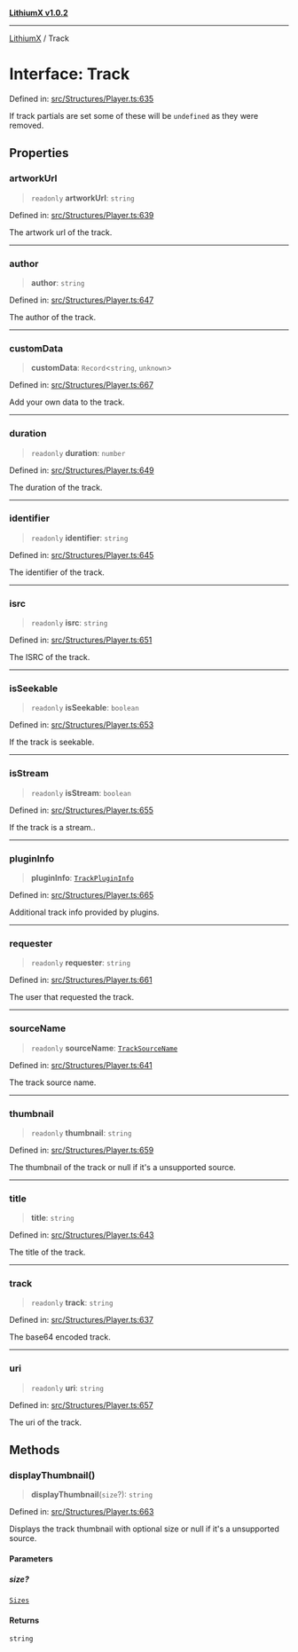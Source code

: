 [**LithiumX v1.0.2**](../README.md)

***

[LithiumX](../globals.md) / Track

# Interface: Track

Defined in: [src/Structures/Player.ts:635](https://github.com/anantix-network/LithiumX/blob/791eed01fbe9f7030525ce976bc687f47cb06e89/src/Structures/Player.ts#L635)

If track partials are set some of these will be `undefined` as they were removed.

## Properties

### artworkUrl

> `readonly` **artworkUrl**: `string`

Defined in: [src/Structures/Player.ts:639](https://github.com/anantix-network/LithiumX/blob/791eed01fbe9f7030525ce976bc687f47cb06e89/src/Structures/Player.ts#L639)

The artwork url of the track.

***

### author

> **author**: `string`

Defined in: [src/Structures/Player.ts:647](https://github.com/anantix-network/LithiumX/blob/791eed01fbe9f7030525ce976bc687f47cb06e89/src/Structures/Player.ts#L647)

The author of the track.

***

### customData

> **customData**: `Record`\<`string`, `unknown`\>

Defined in: [src/Structures/Player.ts:667](https://github.com/anantix-network/LithiumX/blob/791eed01fbe9f7030525ce976bc687f47cb06e89/src/Structures/Player.ts#L667)

Add your own data to the track.

***

### duration

> `readonly` **duration**: `number`

Defined in: [src/Structures/Player.ts:649](https://github.com/anantix-network/LithiumX/blob/791eed01fbe9f7030525ce976bc687f47cb06e89/src/Structures/Player.ts#L649)

The duration of the track.

***

### identifier

> `readonly` **identifier**: `string`

Defined in: [src/Structures/Player.ts:645](https://github.com/anantix-network/LithiumX/blob/791eed01fbe9f7030525ce976bc687f47cb06e89/src/Structures/Player.ts#L645)

The identifier of the track.

***

### isrc

> `readonly` **isrc**: `string`

Defined in: [src/Structures/Player.ts:651](https://github.com/anantix-network/LithiumX/blob/791eed01fbe9f7030525ce976bc687f47cb06e89/src/Structures/Player.ts#L651)

The ISRC of the track.

***

### isSeekable

> `readonly` **isSeekable**: `boolean`

Defined in: [src/Structures/Player.ts:653](https://github.com/anantix-network/LithiumX/blob/791eed01fbe9f7030525ce976bc687f47cb06e89/src/Structures/Player.ts#L653)

If the track is seekable.

***

### isStream

> `readonly` **isStream**: `boolean`

Defined in: [src/Structures/Player.ts:655](https://github.com/anantix-network/LithiumX/blob/791eed01fbe9f7030525ce976bc687f47cb06e89/src/Structures/Player.ts#L655)

If the track is a stream..

***

### pluginInfo

> **pluginInfo**: [`TrackPluginInfo`](TrackPluginInfo.md)

Defined in: [src/Structures/Player.ts:665](https://github.com/anantix-network/LithiumX/blob/791eed01fbe9f7030525ce976bc687f47cb06e89/src/Structures/Player.ts#L665)

Additional track info provided by plugins.

***

### requester

> `readonly` **requester**: `string`

Defined in: [src/Structures/Player.ts:661](https://github.com/anantix-network/LithiumX/blob/791eed01fbe9f7030525ce976bc687f47cb06e89/src/Structures/Player.ts#L661)

The user that requested the track.

***

### sourceName

> `readonly` **sourceName**: [`TrackSourceName`](../type-aliases/TrackSourceName.md)

Defined in: [src/Structures/Player.ts:641](https://github.com/anantix-network/LithiumX/blob/791eed01fbe9f7030525ce976bc687f47cb06e89/src/Structures/Player.ts#L641)

The track source name.

***

### thumbnail

> `readonly` **thumbnail**: `string`

Defined in: [src/Structures/Player.ts:659](https://github.com/anantix-network/LithiumX/blob/791eed01fbe9f7030525ce976bc687f47cb06e89/src/Structures/Player.ts#L659)

The thumbnail of the track or null if it's a unsupported source.

***

### title

> **title**: `string`

Defined in: [src/Structures/Player.ts:643](https://github.com/anantix-network/LithiumX/blob/791eed01fbe9f7030525ce976bc687f47cb06e89/src/Structures/Player.ts#L643)

The title of the track.

***

### track

> `readonly` **track**: `string`

Defined in: [src/Structures/Player.ts:637](https://github.com/anantix-network/LithiumX/blob/791eed01fbe9f7030525ce976bc687f47cb06e89/src/Structures/Player.ts#L637)

The base64 encoded track.

***

### uri

> `readonly` **uri**: `string`

Defined in: [src/Structures/Player.ts:657](https://github.com/anantix-network/LithiumX/blob/791eed01fbe9f7030525ce976bc687f47cb06e89/src/Structures/Player.ts#L657)

The uri of the track.

## Methods

### displayThumbnail()

> **displayThumbnail**(`size`?): `string`

Defined in: [src/Structures/Player.ts:663](https://github.com/anantix-network/LithiumX/blob/791eed01fbe9f7030525ce976bc687f47cb06e89/src/Structures/Player.ts#L663)

Displays the track thumbnail with optional size or null if it's a unsupported source.

#### Parameters

##### size?

[`Sizes`](../type-aliases/Sizes.md)

#### Returns

`string`
